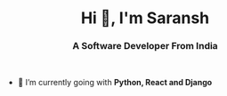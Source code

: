 <h1 align="center">Hi 👋, I'm Saransh</h1>
<h3 align="center">A Software Developer From India</h3>

<br/>

- 🌱 I’m currently going with **Python, React and Django**
